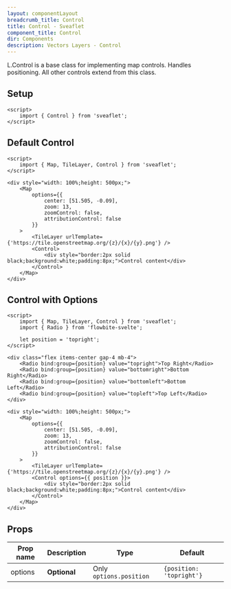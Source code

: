 ```yaml
---
layout: componentLayout
breadcrumb_title: Control
title: Control - Sveaflet
component_title: Control
dir: Components
description: Vectors Layers - Control
---
```


L.Control is a base class for implementing map controls. Handles positioning. All other controls extend from this class.

## Setup

```svelte example csr hideOutput
<script>
	import { Control } from 'sveaflet';
</script>
```

## Default Control

```svelte example csr
<script>
	import { Map, TileLayer, Control } from 'sveaflet';
</script>

<div style="width: 100%;height: 500px;">
	<Map
		options={{
			center: [51.505, -0.09],
			zoom: 13,
			zoomControl: false,
			attributionControl: false
		}}
	>
		<TileLayer urlTemplate={'https://tile.openstreetmap.org/{z}/{x}/{y}.png'} />
		<Control>
			<div style="border:2px solid black;background:white;padding:8px;">Control content</div>
		</Control>
	</Map>
</div>
```

## Control with Options

```svelte example csr
<script>
	import { Map, TileLayer, Control } from 'sveaflet';
	import { Radio } from 'flowbite-svelte';

	let position = 'topright';
</script>

<div class="flex items-center gap-4 mb-4">
	<Radio bind:group={position} value="topright">Top Right</Radio>
	<Radio bind:group={position} value="bottomright">Bottom Right</Radio>
	<Radio bind:group={position} value="bottomleft">Bottom Left</Radio>
	<Radio bind:group={position} value="topleft">Top Left</Radio>
</div>

<div style="width: 100%;height: 500px;">
	<Map
		options={{
			center: [51.505, -0.09],
			zoom: 13,
			zoomControl: false,
			attributionControl: false
		}}
	>
		<TileLayer urlTemplate={'https://tile.openstreetmap.org/{z}/{x}/{y}.png'} />
		<Control options={{ position }}>
			<div style="border:2px solid black;background:white;padding:8px;">Control content</div>
		</Control>
	</Map>
</div>
```

## Props

| Prop name | Description  | Type                    | Default                  |
| --------- | ------------ | ----------------------- | ------------------------ |
| options   | **Optional** | Only `options.position` | `{position: 'topright'}` |
